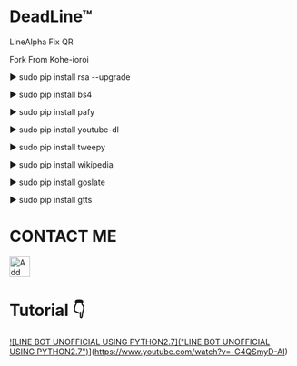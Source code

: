 # DeadLine™

LineAlpha Fix QR

Fork From Kohe-ioroi

▶️ sudo pip install rsa --upgrade

▶️ sudo pip install bs4

▶️ sudo pip install pafy

▶️ sudo pip install youtube-dl

▶️ sudo pip install tweepy

▶️ sudo pip install wikipedia

▶️ sudo pip install goslate

▶️ sudo pip install gtts

# CONTACT ME 





<a href="http://line.me/ti/p/OdcxbZg6gQ"><img height="36" border="0" alt="Add Friend" src="https://scdn.line-apps.com/n/line_add_friends/btn/en.png"></a>

# Tutorial 👇
[![LINE BOT UNOFFICIAL USING PYTHON2.7]("LINE BOT UNOFFICIAL USING PYTHON2.7")](http://oi65.tinypic.com/2mw9u7m.jpg "LINE BOT UNOFFICIAL USING PYTHON2.7")](https://www.youtube.com/watch?v=-G4QSmyD-AI)

